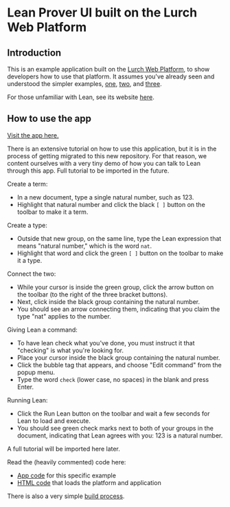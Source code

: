
# Lean Prover UI built on the Lurch Web Platform

## Introduction

This is an example application built on the
[Lurch Web Platform](https://github.com/lurchmath/lurch),
to show developers how to use that platform.  It assumes you've already
seen and understood the simpler examples,
[one](https://github.com/lurchmath/lwp-example-simple),
[two](https://github.com/lurchmath/lwp-example-complex), and
[three](https://github.com/lurchmath/lwp-example-math).

For those unfamiliar with Lean, see its website
[here](https://leanprover.github.io/).

## How to use the app

[Visit the app here.](https://lurchmath.github.io/lwp-example-lean)

There is an extensive tutorial on how to use this application, but it is in
the process of getting migrated to this new repository.  For that reason, we
content ourselves with a very tiny demo of how you can talk to Lean through
this app.  Full tutorial to be imported in the future.

Create a term:

 * In a new document, type a single natural number, such as 123.
 * Highlight that natural number and click the black `[ ]` button on the
   toolbar to make it a term.

Create a type:

 * Outside that new group, on the same line, type the Lean expression that
   means "natural number," which is the word `nat`.
 * Highlight that word and click the green `[ ]` button on the toolbar to
   make it a type.

Connect the two:

 * While your cursor is inside the green group, click the arrow button on
   the toolbar (to the right of the three bracket buttons).
 * Next, click inside the black group containing the natural number.
 * You should see an arrow connecting them, indicating that you claim the
   type "nat" applies to the number.

Giving Lean a command:

 * To have lean check what you've done, you must instruct it that "checking"
   is what you're looking for.
 * Place your cursor inside the black group containing the natural number.
 * Click the bubble tag that appears, and choose "Edit command" from the
   popup menu.
 * Type the word `check` (lower case, no spaces) in the blank and press
   Enter.

Running Lean:

 * Click the Run Lean button on the toolbar and wait a few seconds for Lean
   to load and execute.
 * You should see green check marks next to both of your groups in the
   document, indicating that Lean agrees with you: 123 is a natural number.

A full tutorial will be imported here later.

Read the (heavily commented) code here:

 * [App code](lwp-example-lean.litcoffee) for this specific example
 * [HTML code](index.html) that loads the platform and application

There is also a very simple [build process](gulpfile.litcoffee).
